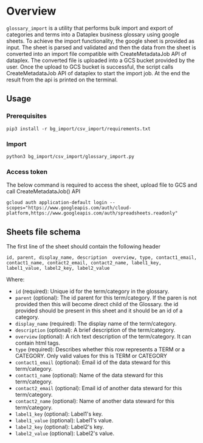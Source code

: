 # Overview

`glossary_import` is a utility that performs bulk import and export of categories and terms into a Dataplex business glossary using google sheets. To achieve the import functionality, the google sheet is provided as input. The sheet is parsed and validated and then the data from the sheet is converted into an import file compatible with CreateMetadataJob API of dataplex. The converted file is uploaded into a GCS bucket provided by the user. Once the upload to GCS bucket is successful, the script calls CreateMetadataJob API of dataplex to start the import job. At the end the result from the api is printed on the terminal.

## Usage

### Prerequisites
```
pip3 install -r bg_import/csv_import/requirements.txt
```

### Import
```
python3 bg_import/csv_import/glossary_import.py 
```
  
### Access token

The below command is required to access the sheet, upload file to GCS and call CreateMetadataJob() API
```
gcloud auth application-default login --scopes="https://www.googleapis.com/auth/cloud-platform,https://www.googleapis.com/auth/spreadsheets.readonly"
```

## Sheets file schema
The first line of the sheet should contain the following header

`id, parent, display_name, description	overview, type, contact1_email, contact1_name, contact2_email, contact2_name, label1_key, label1_value, label2_key, label2_value`

Where:

*   `id` (required): Unique id for the term/category in the glossary.
*   `parent` (optional): The id parent for this term/category. If the paren is not provided then this will become direct child of the Glossary. the id provided should be present in this sheet and it should be an id of a category.
*   `display_name` (required): The display name of the term/category.
*   `description` (optional): A brief description of the term/category.
*   `overview` (optional): A rich text description of the term/category. It can contain html tags.
*   `type` (required): Describes whether this row represents a TERM or a CATEGORY. Only valid values for this is TERM or CATEGORY
*   `contact1_email` (optional): Email id of the data steward for this term/category.
*   `contact1_name` (optional): Name of the data steward for this term/category.
*   `contact2_email` (optional): Email id of another data steward for this term/category.
*   `contact2_name` (optional): Name of another data steward for this term/category.
*   `label1_key` (optional): Label1's key.
*   `label1_value` (optional): Label1's value.
*   `label2_key` (optional): Label2's key.
*   `label2_value` (optional): Label2's value.
 